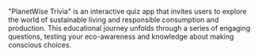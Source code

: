 "PlanetWise Trivia" is an interactive quiz app that invites users to explore the world of sustainable living and responsible consumption and production. This educational journey unfolds through a series of engaging questions, testing your eco-awareness and knowledge about making conscious choices.
